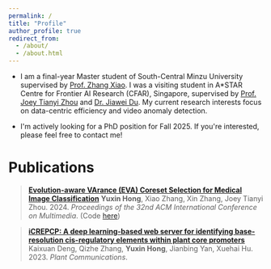 ```yaml
---
permalink: /
title: "Profile"
author_profile: true
redirect_from: 
  - /about/
  - /about.html
---
```


- I am a final-year Master student of South-Central Minzu University supervised by [Prof. Zhang Xiao](https://scholar.google.com/citations?user=yGg0OisAAAAJ&hl=en). I was a visiting student in A*STAR Centre for Frontier AI Research (CFAR), Singapore, supervised by [Prof. Joey Tianyi Zhou](https://joeyzhouty.github.io/index.html) and [Dr. Jiawei Du](https://scholar.google.com/citations?user=WrJKEzEAAAAJ&hl=en). My current research interests focus on data-centric efficiency and video anomaly detection.

- I'm actively looking for a PhD position for Fall 2025. If you're interested, please feel free to contact me!


Publications
======
> [**Evolution-aware VArance (EVA) Coreset Selection for Medical Image Classification**](https://arxiv.org/pdf/2406.05677.pdf)
> **Yuxin Hong**, Xiao Zhang, Xin Zhang, Joey Tianyi Zhou. 2024. _Proceedings of the 32nd ACM International Conference on Multimedia_. (Code [here](https://github.com/xxxx-Bella/EVA))

> [**iCREPCP: A deep learning-based web server for identifying base-resolution cis-regulatory elements within plant core promoters**](https://www.cell.com/plant-communications/fulltext/S2590-3462(22)00292-9#secsectitle0020)
> Kaixuan Deng, Qizhe Zhang, **Yuxin Hong**, Jianbing Yan, Xuehai Hu. 2023. _Plant Communications_.
